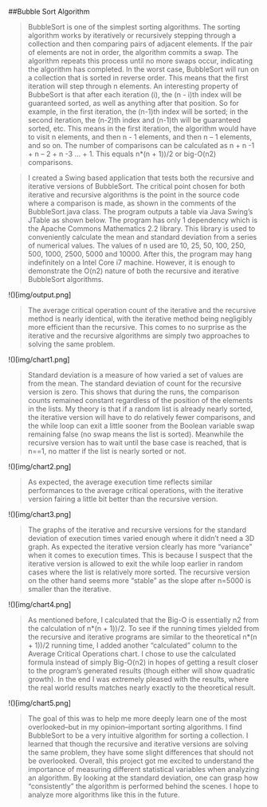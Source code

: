 ##Bubble Sort Algorithm
	
>BubbleSort is one of the simplest sorting algorithms. The sorting algorithm works by iteratively or recursively stepping through a collection and then comparing pairs of adjacent elements. If the pair of elements are not in order, the algorithm commits a swap. The algorithm repeats this process until no more swaps occur, indicating the algorithm has completed. In the worst case, BubbleSort will run on a collection that is sorted in reverse order. This means that the first iteration will step through n elements. An interesting property of BubbeSort is that after each iteration (i), the (n - i)th index will be guaranteed sorted, as well as anything after that position. So for example, in the first iteration, the (n-1)th index will be sorted; in the second iteration, the (n-2)th index and (n-1)th will be guaranteed sorted, etc. This means in the first iteration, the algorithm would have to visit n elements, and then n -  1 elements, and then n – 1 elements, and so on. The number of comparisons can be calculated as n + n -1 + n – 2 + n -3 … + 1. This equals n*(n + 1))/2 or big-O(n2) comparisons.

>I created a Swing based application that tests both the recursive and iterative versions of BubbleSort. The critical point chosen for both iterative and recursive algorithms is  the point in the source code where a comparison is made, as shown in the comments of the BubbleSort.java class. The program outputs a table via Java Swing’s JTable as shown below. The program has only 1 dependency which is the Apache Commons Mathematics 2.2 library. This library is used to conveniently calculate the mean and standard deviation from a series of numerical values. The values of n used are 10, 25, 50, 100, 250, 500, 1000, 2500, 5000 and 10000. After this, the program may hang indefinitely on a Intel Core i7 machine. However, it is enough to demonstrate the O(n2) nature of both the recursive and iterative BubbleSort algorithms.

!()[img/output.png]

>The average critical operation count of the iterative and the recursive method is nearly identical, with the iterative method being negligibly more efficient than the recursive. This comes to no surprise as the iterative and the recursive algorithms are simply two approaches to solving the same problem.

!()[img/chart1.png]

>Standard deviation is a measure of how varied a set of values are from the mean. The standard deviation of count for the recursive version is zero. This shows that during the runs, the comparison counts remained constant regardless of the position of the elements in the lists. My theory is that if a random list is already nearly sorted, the iterative version will have to do relatively fewer comparisons, and the while loop can exit a little sooner from the Boolean variable swap remaining false (no swap means the list is sorted). Meanwhile the recursive version has to wait until the base case is reached, that is n==1, no matter if the list is nearly sorted or not.	 

!()[img/chart2.png]
 
>As expected, the average execution time reflects similar performances to the average critical operations, with the iterative version fairing a little bit better than the recursive version.

!()[img/chart3.png]

>The graphs of the iterative and recursive versions for the standard deviation of execution times varied enough where it didn’t need a 3D graph. As expected the iterative version clearly has more “variance” when it comes to execution times. This is because I suspect that the iterative version is allowed to exit the while loop earlier in random cases where the list is relatively more sorted. The recursive version on the other hand seems more “stable” as the slope after n=5000 is smaller than the iterative.	 

!()[img/chart4.png]

>As mentioned before, I calculated that the Big-O is essentially n2 from the calculation of n*(n + 1))/2. To see if the running times yielded from the recursive and iterative programs are similar to the theoretical n*(n + 1))/2 running time, I added another “calculated” column to the Average Critical Operations chart. I chose to use the calculated formula instead of simply Big-O(n2) in hopes of getting a result closer to the program’s generated results (though either will show quadratic growth). In the end I was extremely pleased with the results, where the real world results matches nearly exactly to the theoretical result.
 	 
!()[img/chart5.png]

>The goal of this was to help me more deeply learn one of the most overlooked–but in my opinion–important sorting algorithms. I find BubbleSort to be a very intuitive algorithm for sorting a collection. I learned that though the recursive and iterative versions are solving the same problem, they have some slight differences that should not be overlooked. Overall, this project got me excited to understand the importance of measuring different statistical variables when analyzing an algorithm. By looking at the standard deviation, one can grasp how “consistently” the algorithm is performed behind the scenes. I hope to analyze more algorithms like this in the future.